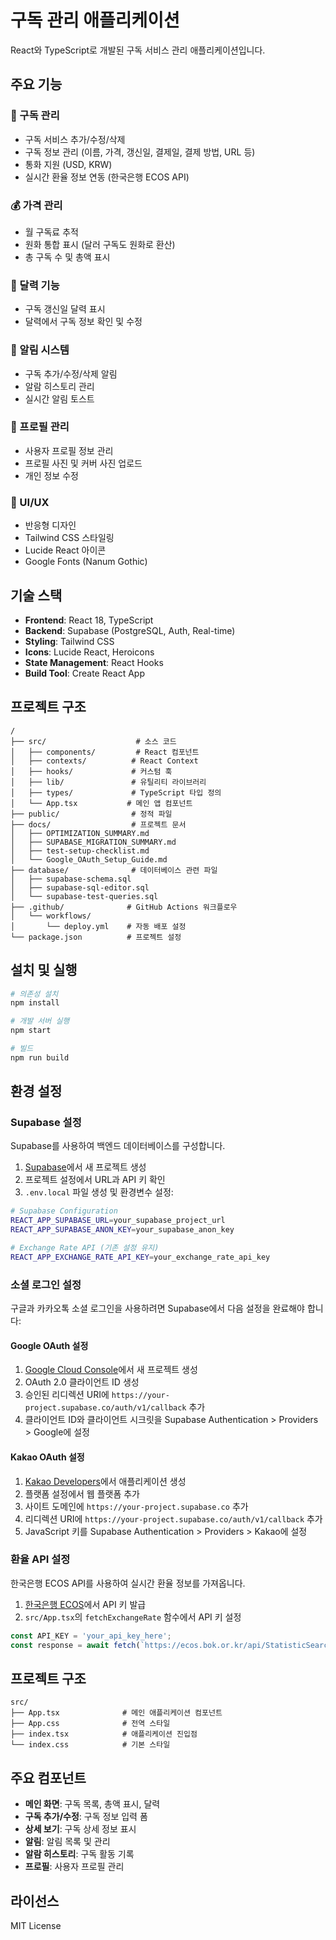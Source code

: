 # 구독 관리 애플리케이션

React와 TypeScript로 개발된 구독 서비스 관리 애플리케이션입니다.

## 주요 기능

### 📱 구독 관리
- 구독 서비스 추가/수정/삭제
- 구독 정보 관리 (이름, 가격, 갱신일, 결제일, 결제 방법, URL 등)
- 통화 지원 (USD, KRW)
- 실시간 환율 정보 연동 (한국은행 ECOS API)

### 💰 가격 관리
- 월 구독료 추적
- 원화 통합 표시 (달러 구독도 원화로 환산)
- 총 구독 수 및 총액 표시

### 📅 달력 기능
- 구독 갱신일 달력 표시
- 달력에서 구독 정보 확인 및 수정

### 🔔 알림 시스템
- 구독 추가/수정/삭제 알림
- 알람 히스토리 관리
- 실시간 알림 토스트

### 👤 프로필 관리
- 사용자 프로필 정보 관리
- 프로필 사진 및 커버 사진 업로드
- 개인 정보 수정

### 🎨 UI/UX
- 반응형 디자인
- Tailwind CSS 스타일링
- Lucide React 아이콘
- Google Fonts (Nanum Gothic)

## 기술 스택

- **Frontend**: React 18, TypeScript
- **Backend**: Supabase (PostgreSQL, Auth, Real-time)
- **Styling**: Tailwind CSS
- **Icons**: Lucide React, Heroicons
- **State Management**: React Hooks
- **Build Tool**: Create React App

## 프로젝트 구조

```
/
├── src/                    # 소스 코드
│   ├── components/         # React 컴포넌트
│   ├── contexts/          # React Context
│   ├── hooks/             # 커스텀 훅
│   ├── lib/               # 유틸리티 라이브러리
│   ├── types/             # TypeScript 타입 정의
│   └── App.tsx           # 메인 앱 컴포넌트
├── public/                # 정적 파일
├── docs/                  # 프로젝트 문서
│   ├── OPTIMIZATION_SUMMARY.md
│   ├── SUPABASE_MIGRATION_SUMMARY.md
│   ├── test-setup-checklist.md
│   └── Google_OAuth_Setup_Guide.md
├── database/              # 데이터베이스 관련 파일
│   ├── supabase-schema.sql
│   ├── supabase-sql-editor.sql
│   └── supabase-test-queries.sql
├── .github/              # GitHub Actions 워크플로우
│   └── workflows/
│       └── deploy.yml    # 자동 배포 설정
└── package.json          # 프로젝트 설정
```

## 설치 및 실행

```bash
# 의존성 설치
npm install

# 개발 서버 실행
npm start

# 빌드
npm run build
```

## 환경 설정

### Supabase 설정
Supabase를 사용하여 백엔드 데이터베이스를 구성합니다.

1. [Supabase](https://supabase.com/)에서 새 프로젝트 생성
2. 프로젝트 설정에서 URL과 API 키 확인
3. `.env.local` 파일 생성 및 환경변수 설정:

```bash
# Supabase Configuration
REACT_APP_SUPABASE_URL=your_supabase_project_url
REACT_APP_SUPABASE_ANON_KEY=your_supabase_anon_key

# Exchange Rate API (기존 설정 유지)
REACT_APP_EXCHANGE_RATE_API_KEY=your_exchange_rate_api_key
```

### 소셜 로그인 설정

구글과 카카오톡 소셜 로그인을 사용하려면 Supabase에서 다음 설정을 완료해야 합니다:

#### Google OAuth 설정
1. [Google Cloud Console](https://console.cloud.google.com/)에서 새 프로젝트 생성
2. OAuth 2.0 클라이언트 ID 생성
3. 승인된 리디렉션 URI에 `https://your-project.supabase.co/auth/v1/callback` 추가
4. 클라이언트 ID와 클라이언트 시크릿을 Supabase Authentication > Providers > Google에 설정

#### Kakao OAuth 설정
1. [Kakao Developers](https://developers.kakao.com/)에서 애플리케이션 생성
2. 플랫폼 설정에서 웹 플랫폼 추가
3. 사이트 도메인에 `https://your-project.supabase.co` 추가
4. 리디렉션 URI에 `https://your-project.supabase.co/auth/v1/callback` 추가
5. JavaScript 키를 Supabase Authentication > Providers > Kakao에 설정

### 환율 API 설정
한국은행 ECOS API를 사용하여 실시간 환율 정보를 가져옵니다.

1. [한국은행 ECOS](https://ecos.bok.or.kr/)에서 API 키 발급
2. `src/App.tsx`의 `fetchExchangeRate` 함수에서 API 키 설정

```typescript
const API_KEY = 'your_api_key_here';
const response = await fetch(`https://ecos.bok.or.kr/api/StatisticSearch/${API_KEY}/json/kr/1/100/036Y001/DD/${dateStr}/${dateStr}/0001`);
```

## 프로젝트 구조

```
src/
├── App.tsx              # 메인 애플리케이션 컴포넌트
├── App.css              # 전역 스타일
├── index.tsx            # 애플리케이션 진입점
└── index.css            # 기본 스타일
```

## 주요 컴포넌트

- **메인 화면**: 구독 목록, 총액 표시, 달력
- **구독 추가/수정**: 구독 정보 입력 폼
- **상세 보기**: 구독 상세 정보 표시
- **알림**: 알림 목록 및 관리
- **알람 히스토리**: 구독 활동 기록
- **프로필**: 사용자 프로필 관리

## 라이선스

MIT License

